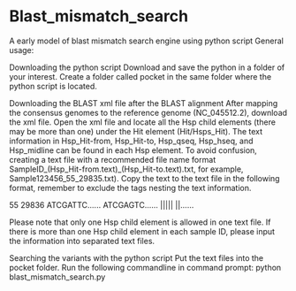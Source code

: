 # Blast_mismatch_search
A early model of blast mismatch search engine using python script
General usage:

Downloading the python script
Download and save the python in a folder of your interest. Create a folder called pocket in the same folder where the python script is located.

Downloading the BLAST xml file after the BLAST alignment
After mapping the consensus genomes to the reference genome (NC_045512.2), download the xml file. Open the xml file and locate all the Hsp child elements (there may be more than one) under the Hit element (Hit/Hsps_Hit). The text information in Hsp_Hit-from, Hsp_Hit-to, Hsp_qseq, Hsp_hseq, and Hsp_midline can be found in each Hsp element. To avoid confusion, creating a text file with a recommended file name format SampleID_(Hsp_Hit-from.text)_(Hsp_Hit-to.text).txt, for example, Sample123456_55_29835.txt). Copy the text to the text file in the following format, remember to exclude the tags nesting the text information.

55
29836
ATCGATTC......
ATCGAGTC......
||||| ||......

Please note that only one Hsp child element is allowed in one text file. If there is more than one Hsp child element in each sample ID, please input the information into separated text files.

Searching the variants with the python script
Put the text files into the pocket folder. Run the following commandline in command prompt:
python blast_mismatch_search.py
